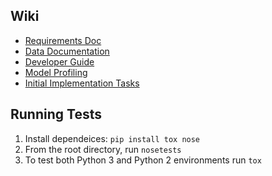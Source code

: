 ## Wiki

- [Requirements Doc](https://docs.google.com/document/d/1av4wpAnKinbtG_0fcNC94XKyh-_rXxxJEhRXy9xn6js/edit)
- [Data Documentation](https://github.com/dennybritz/seq2seq/wiki/Data)
- [Developer Guide](https://github.com/dennybritz/seq2seq/wiki/Developer-Guide)
- [Model Profiling](https://github.com/dennybritz/seq2seq/wiki/Profiling)
- [Initial Implementation Tasks](https://github.com/dennybritz/seq2seq/projects/2)

## Running Tests

1. Install dependeices: `pip install tox nose`
2. From the root directory, run `nosetests`
3. To test both Python 3 and Python 2 environments run `tox`
